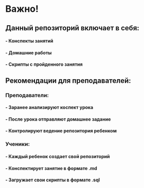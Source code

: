 # Важно!

## Данный репозиторий включает в себя:

#### - Конспекты занятий
#### - Домашние работы
#### - Скрипты с пройденного занятия

## Рекомендации для преподавателей:

### Преподаватели:

#### - Заранее анализируют коспект урока
#### - После урока отправляют домашнее задание
#### - Контролируют ведение репозитория ребенком

### Ученики:

#### - Каждый ребенок создает свой репозиторий
#### - Конспектирует занятие в формате .md
#### - Загружает свои скрипты в формате .sql
